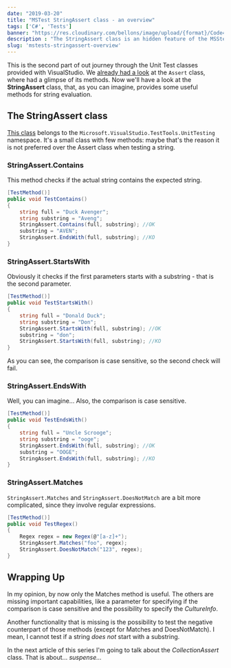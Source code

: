 ```yaml
---
date: "2019-03-20"
title: "MSTest StringAssert class - an overview"
tags: ['C#', 'Tests']
banner: "https://res.cloudinary.com/bellons/image/upload/{format}/Code4IT/Covers/unit-testing-stringassert.jpg"
description : "The StringAssert class is an hidden feature of the MSStest framework. Not so many methods, but they can help you with basic tests with strings."
slug: 'mstests-stringassert-overview'
---
```



This is the second part of out journey through the Unit Test classes provided with VisualStudio. We [already had a look](./mstests-assert-overview) at the `Assert` class, where had a glimpse of its methods. Now we'll have a look at the **StringAssert** class, that, as you can imagine, provides some useful methods for string evaluation.

## The StringAssert class

[This class](https://docs.microsoft.com/en-us/dotnet/api/microsoft.visualstudio.testtools.unittesting.stringassert) belongs to the `Microsoft.VisualStudio.TestTools.UnitTesting` namespace. It's a small class with few methods: maybe that's the reason it is not preferred over the Assert class when testing a string.  

### StringAssert.Contains

This method checks if the actual string contains the expected string.

```csharp
[TestMethod()]
public void TestContains()
{
    string full = "Duck Avenger";
    string substring = "Aveng";
    StringAssert.Contains(full, substring); //OK
    substring = "AVEN";
    StringAssert.EndsWith(full, substring); //KO
}
```

### StringAssert.StartsWith

Obviously it checks if the first parameters starts with a substring - that is the second parameter.

```csharp
[TestMethod()]
public void TestStartsWith()
{
    string full = "Donald Duck";
    string substring = "Don";
    StringAssert.StartsWith(full, substring); //OK
    substring = "don";
    StringAssert.StartsWith(full, substring); //KO
}
```

As you can see, the comparison is case sensitive, so the second check will fail.

### StringAssert.EndsWith

Well, you can imagine... Also, the comparison is case sensitive.

```csharp
[TestMethod()]
public void TestEndsWith()
{
    string full = "Uncle Scrooge";
    string substring = "ooge";
    StringAssert.EndsWith(full, substring); //OK
    substring = "OOGE";
    StringAssert.EndsWith(full, substring); //KO
}
```

### StringAssert.Matches

`StringAssert.Matches` and `StringAssert.DoesNotMatch` are a bit more complicated, since they involve regular expressions.

```csharp
[TestMethod()]
public void TestRegex()
{
    Regex regex = new Regex(@"[a-z]+");
    StringAssert.Matches("foo", regex);
    StringAssert.DoesNotMatch("123", regex);
}
```

## Wrapping Up

In my opinion, by now only the Matches method is useful. The others are missing important capabilities, like a parameter for specifying if the comparison is case sensitive and the possibility to specify the _CultureInfo_.  

Another functionality that is missing is the possibility to test the negative counterpart of those methods (except for Matches and DoesNotMatch). I mean, I cannot test if a string _does not_ start with a substring.

In the next article of this series I'm going to talk about the _CollectionAssert_ class. That is about... _suspense..._
